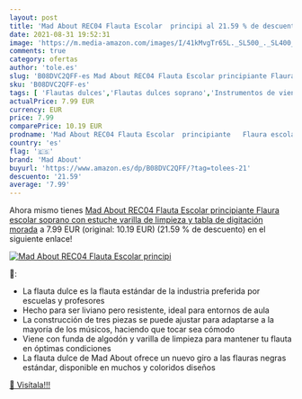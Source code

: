 ```yaml
---
layout: post
title: 'Mad About REC04 Flauta Escolar  principi al 21.59 % de descuento'
date: 2021-08-31 19:52:31
image: 'https://m.media-amazon.com/images/I/41kMvgTr65L._SL500_._SL400_.jpg'
comments: true
category: ofertas
author: 'tole.es'
slug: 'B08DVC2QFF-es Mad About REC04 Flauta Escolar principiante Flaura escolar...'
sku: 'B08DVC2QFF-es'
tags: [ 'Flautas dulces','Flautas dulces soprano','Instrumentos de viento','Instrumentos de viento madera','Instrumentos musicales','escolar','mad about', ]
actualPrice: 7.99 EUR
currency: EUR
price: 7.99
comparePrice: 10.19 EUR
prodname: 'Mad About REC04 Flauta Escolar  principiante   Flaura escolar soprano con estuche  varilla de limpieza y tabla de digitación  morada'
country: 'es'
flag: '🇪🇸'
brand: 'Mad About'
buyurl: 'https://www.amazon.es/dp/B08DVC2QFF/?tag=tolees-21'
descuento: '21.59'
average: '7.99'
---
```


Ahora mismo tienes [Mad About REC04 Flauta Escolar  principiante   Flaura escolar soprano con estuche  varilla de limpieza y tabla de digitación  morada](https://www.amazon.es/dp/B08DVC2QFF/?tag=tolees-21) a 7.99 EUR (original: 10.19 EUR) (21.59 %  de descuento) en el siguiente enlace!

[![Mad About REC04 Flauta Escolar  principi](https://m.media-amazon.com/images/I/41kMvgTr65L._SL500_._SL400_.jpg)](https://www.amazon.es/dp/B08DVC2QFF/?tag=tolees-21)

🔎:

- La flauta dulce es la flauta estándar de la industria preferida por escuelas y profesores
- Hecho para ser liviano pero resistente, ideal para entornos de aula
- La construcción de tres piezas se puede ajustar para adaptarse a la mayoría de los músicos, haciendo que tocar sea cómodo
- Viene con funda de algodón y varilla de limpieza para mantener tu flauta en óptimas condiciones
- La flauta dulce de Mad About ofrece un nuevo giro a las flauras negras estándar, disponible en muchos y coloridos diseños

[🛒 Visítala!!!](https://www.amazon.es/dp/B08DVC2QFF/?tag=tolees-21)
